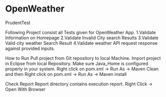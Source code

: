 # OpenWeather
PrudentTest

Following Project consist all Tests given for OpenWeather App.
1.Validate Information on Homepage
2.Validate Invalid City search Results
3.Validate Valid city weather Search Result
4.Validate weather API request response against provided inputs.

How to Run
Pull project from Git repository to local Machine.
Import project in Eclipse from local Repository.
Make sure Java_Home is configured properly in your system.
Right click on pom.xml -> Run As -> Maven Clean 
and then Right click on pom.xml -> Run As -> Maven install

Check Report
Report directory contains execution report.
Right Click -> Open With Browser
